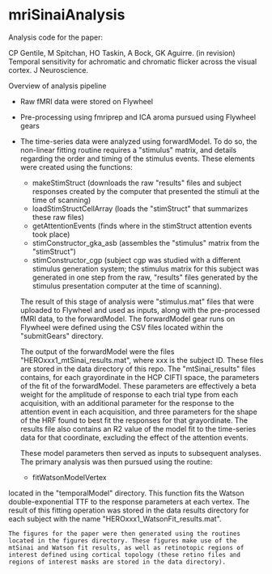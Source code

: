 # mriSinaiAnalysis
Analysis code for the paper:

CP Gentile, M Spitchan, HO Taskin, A Bock, GK Aguirre. (in revision) Temporal sensitivity for achromatic and chromatic flicker across the visual cortex. J Neuroscience.

Overview of analysis pipeline

- Raw fMRI data were stored on Flywheel
- Pre-processing using fmriprep and ICA aroma pursued using Flywheel gears
- The time-series data were analyzed using forwardModel. To do so, the non-linear fitting routine requires a "stimulus" matrix, and details regarding the order and timing of the stimulus events. These elements were created using the functions:

	- makeStimStruct (downloads the raw "results" files and subject responses created by the computer that presented the stimuli at the time of scanning)
	- loadStimStructCellArray (loads the "stimStruct" that summarizes these raw files)
	- getAttentionEvents (finds where in the stimStruct attention events took place)
	- stimConstructor_gka_asb (assembles the "stimulus" matrix from the "stimStruct")
	- stimConstructor_cgp (subject cgp was studied with a different stimulus generation system; the stimulus matrix for this subject was generated in one step from the raw, "results" files generated by the stimulus presentation computer at the time of scanning).

	The result of this stage of analysis were "stimulus.mat" files that were uploaded to Flywheel and used as inputs, along with the pre-processed fMRI data, to the forwardModel. The forwardModel gear runs on Flywheel were defined using the CSV files located within the "submitGears" directory.

	The output of the forwardModel were the files "HEROxxx1_mtSinai_results.mat", where xxx is the subject ID. These files are stored in the data directory of this repo. The "mtSinai_results" files contains, for each grayordinate in the HCP CIFTI space, the parameters of the fit of the forwardModel. These parameters are effectively a beta weight for the amplitude of response to each trial type from each acquisition, with an additional parameter for the response to the attention event in each acquisition, and three parameters for the shape of the HRF found to best fit the responses for that grayordinate. The results file also contains an R2 value of the model fit to the time-series data for that coordinate, excluding the effect of the attention events.

	These model parameters then served as inputs to subsequent analyses. The primary analysis was then pursued using the routine:

	- fitWatsonModelVertex

located in the "temporalModel" directory. This function fits the Watson double-exponential TTF to the response parameters at each vertex. The result of this fitting operation was stored in the data results directory for each subject with the name "HEROxxx1_WatsonFit_results.mat".

	The figures for the paper were then generated using the routines located in the figures directory. These figures make use of the mtSinai and Watson fit results, as well as retinotopic regions of interest defined using cortical topology (these retino files and regions of interest masks are stored in the data directory).

